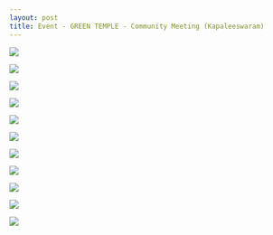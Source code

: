 ```yaml
---
layout: post
title: Event - GREEN TEMPLE - Community Meeting (Kapaleeswaram)
---
```


<a href='https://photos.google.com/share/AF1QipNceX5XhM_-C6U2JgwcN6Tb_98AoIFfeieXmFf_lSjSKUjgxO4eulMSzwo1_j1IZA?key=MXNkZTJDTUw5NE5zbnE2cFMzckpDWjVtOWkwRllR&source=ctrlq.org'><img src='https://lh3.googleusercontent.com/IUDb4Jd40Y8ZXlYJ4xAoNrlx3fOqm8sEBsxTFoZdhW4tNociQC3fJpuWdJPPY3hO2dexf4kRZXBl5txZ6NIiPXRW2M6VzjfHxBVkMFy-qPANnt4A3wXGFtudEJHf8yjlj_zavA' /></a>

<a href='https://photos.google.com/share/AF1QipOehsUZXkdZACNWg1g5n_jy_MnRFoomCo22ZFXrP5Z_4B7XcHz6pCjzkBW52wrP_Q?key=V3c4VFNyREFHRWxOMlV2OFRNeTBoWGhVT1V0R3FB&source=ctrlq.org'><img src='https://lh3.googleusercontent.com/ECrQMj4JV8rZuPjraRtNOf5GYCL1t5_17IfYSdCqFDmPiYynZ9ubXRZZkLINbJhk17y1xFtEf7zSkzM5ggSQtmOjNIEDxypkmWP-5rRNO8rxil38_jNqcx_cwWsUW70bLKrFew' /></a>

<a href='https://photos.google.com/share/AF1QipMAMN4_dI1-QRk_5fmvRbrvUhVe0UVxhVWIRCNkGeg7w-j0PmkEZ8sqKg75adP8ow?key=SnYwQlE1RTZpYUs3WWpWcE1rcm1BOHVneHp2d0Vn&source=ctrlq.org'><img src='https://lh3.googleusercontent.com/5X5H0EuemWxkRgaYbQfj-DMBdV1l3F2lpXqVafR95vGL8ocu0yM4_y2pgFsv0b0dZy90bd1SnLe7HAHqBfvpO2W3i-Q7GdMtI4ejKPV8rKPxffLqwXDzDn8KCSqYafftxBuJVg' /></a>

<a href='https://photos.google.com/share/AF1QipNQXJTr4XsBPMhxrq0mwBosPzywDW3CjPRr1zWNSY0fgRK01mIsRrp9oY1GFybzig?key=LVFfdnBWTHpqR202eVBtcjF4dWJNaDYxZFFGR0VB&source=ctrlq.org'><img src='https://lh3.googleusercontent.com/46j6rTXMPFQEJ0pEmQROGFRDbrUSm2cnUo7kLbbv-yHLwt76ksIQDCwfrFkADrdptWcWA3DzJ36QdKdDXtSkV1ITeY9y2gQko2xC2o4QBA99vvQV12raCm03-ojgVRZVpedgQw' /></a>

<a href='https://photos.google.com/share/AF1QipOJ1u-jfI9aPldxFrGCmBA3anlmzk0WwW0TKFX88HvSLDS4kt-VQCDjWDiHiTqtbg?key=RUhJd0xyYWNsOGZiV055YXp3a2s4Q3lHemFIb2pn&source=ctrlq.org'><img src='https://lh3.googleusercontent.com/piNhhKQxQi7rQgiBdXSEenTGsYgoSX9xx3BrqgM8_etVj51CB47LG_7eeYIIDxMPDDrVY253Lr5CSb1ZAMkeIGgoIe0UUih9QyRVxnn9s5e6Ul-bk-sfnRjnfiGC1cGDs12EIA' /></a>

<a href='https://photos.google.com/share/AF1QipN5vam9dq95R5Oy3B0D2l82khCGdZz4K11-GcKofGXcGFNI-hxHCEDtdj5kL5CxyQ?key=aFVpVUtod2hsbTRmWlNiN0ZwNE5rU2VLTDRHcFNB&source=ctrlq.org'><img src='https://lh3.googleusercontent.com/8B4wJVXFMgQw6THOze_wRe8lR3Pe80MTw3weH7BZEV4GN-PuKFgZRIOWXqA-dgRXbSnnWOxxftvNpFp-4Scu3uldJIspM34llOHT_mHHyava8wOf2LWxeTl9YsL3KMZHydQztg' /></a>

<a href='https://photos.google.com/share/AF1QipOu9TaG3perkW16DTxGkgmjq1jc5wq8UYOc7GvnLFflTfVrBe1L-hbDNlAXsDplEg?key=T0N0TWxyc2tORm8weW92QW5YbzN4SmhUclZQMDFn&source=ctrlq.org'><img src='https://lh3.googleusercontent.com/SAeJXR3TH3nmWnijBsAbD5G23cNMoArtGrUNYgmJGr99-R_1TyvFxXjQO6heZzTnXQ2wTNUV6zGWVCf0t3Ud-gplf37tKaYeesLUNQjUDR5RH8kg56PptUfbVgj5e-f7KeoYkg' /></a>

<a href='https://photos.google.com/share/AF1QipPT3jnPyjHtYgTcRaMoakRIe6tg7OtRxUzLhOkja4msVzIVE8ELRjouU5_GPaFzVw?key=UVBIbDlxWjVJUEFqZlp6MVV2SHdic1oxXzN2R1RR&source=ctrlq.org'><img src='https://lh3.googleusercontent.com/n5vL0_iwtGFdSUEppPj5Llr_uv6-R4nWIHwNUOaZ33iP0bYhPZVujfGpIVPdheAEGoz-_lBb3apk7q9bEFm1MoSJjxAViBakuyZLrjgKuY6A_ML7bXSAYMrUTpAeX4vTL0X4kA' /></a>

<a href='https://photos.google.com/share/AF1QipOVL48Cgjoqd7bahUil7zs-KS1-ItCrW1PZaYDPzeUsfjAkMtTokn6oWSgKWKG7Dg?key=WXBuY3ZJbTYxX01hYm04ck56VHU4cEJBRDg3SHRR&source=ctrlq.org'><img src='https://lh3.googleusercontent.com/vwuC685jWZ5juObP_PquishFKT20HI09_YWtnDrn4KBre8JcK8omYJHEx1PDX5uv3onFZLbhkQNk3UWIKXCGwfx-l3AcB-MsWaC1rxzUu8nAT_R2BCQWM-OJ31qv19HoGMyISg' /></a>

<a href='https://photos.google.com/share/AF1QipNnqJDcpxL_O2d_SsgL6mKtxehcZV472VR31Fo6ZB9seAlgKHXMBaEFVGHAUrUftA?key=VEFwZnp6U3ZIaDVleTlsNkxJSFpVTzZHZDZxdTFB&source=ctrlq.org'><img src='https://lh3.googleusercontent.com/cXzNYXrS0jj0tH5AsdnL4_ANirpzltfPiiFDqeL9z-i6ewqQaD92xAXskjCzU5Vced6Z3nNV2B1jnew6V7sQIVx1e3eJLp4rUwuMoyXV4ovwNonoARU03AP19CEUkFNZSAfRpA' /></a>

<a href='https://photos.google.com/share/AF1QipOUI1aHjHaldHJidTVAM2DWWETqdbp9dvBoCDwa4jF_dRNbQzG65Rkmib7u5BSc1g?key=NktVZmYxMjRrN1Q0MV9DbHVSeEFweGthbzMyNjN3&source=ctrlq.org'><img src='https://lh3.googleusercontent.com/VRBuLHNWmn2Bm1Qvus4ddcmM6WreQsr_mMnbudMytXPcitIJOxmjCC4xTzXAEjL93-GXvU-MWcz7vzZd7atzrMHUBFm9JIa9AsctPJsT86Y18KyrjNr9h-y61RareotM6hX7sw' /></a>
